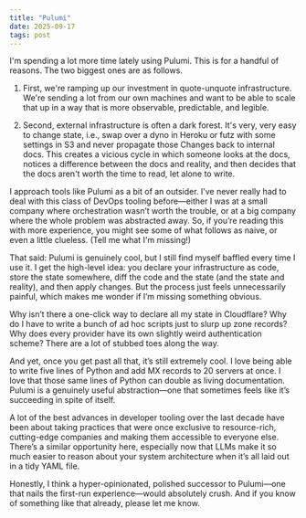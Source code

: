 ```yaml
---
title: "Pulumi"
date: 2025-09-17
tags: post
---
```


I'm spending a lot more time lately using Pulumi. This is for a handful of reasons. The two biggest ones are as follows. 

1. First, we're ramping up our investment in quote-unquote infrastructure. We're sending a lot from our own machines and want to be able to scale that up in a way that is more observable, predictable, and legible. 

2. Second, external infrastructure is often a dark forest. It's very, very easy to change state, i.e., swap over a dyno in Heroku or futz with some settings in S3 and never propagate those Changes back to internal docs. This creates a vicious cycle in which someone looks at the docs, notices a difference between the docs and reality, and then decides that the docs aren't worth the time to read, let alone to write.

I approach tools like Pulumi as a bit of an outsider. I’ve never really had to deal with this class of DevOps tooling before—either I was at a small company where orchestration wasn’t worth the trouble, or at a big company where the whole problem was abstracted away. So, if you’re reading this with more experience, you might see some of what follows as naive, or even a little clueless. (Tell me what I'm missing!)

That said: Pulumi is genuinely cool, but I still find myself baffled every time I use it. I get the high-level idea: you declare your infrastructure as code, store the state somewhere, diff the code and the state (and the state and reality), and then apply changes. But the process just feels unnecessarily painful, which makes me wonder if I’m missing something obvious.

Why isn’t there a one-click way to declare all my state in Cloudflare? Why do I have to write a bunch of ad hoc scripts just to slurp up zone records? Why does every provider have its own slightly weird authentication scheme? There are a lot of stubbed toes along the way.

And yet, once you get past all that, it’s still extremely cool. I love being able to write five lines of Python and add MX records to 20 servers at once. I love that those same lines of Python can double as living documentation. Pulumi is a genuinely useful abstraction—one that sometimes feels like it’s succeeding in spite of itself.

A lot of the best advances in developer tooling over the last decade have been about taking practices that were once exclusive to resource-rich, cutting-edge companies and making them accessible to everyone else. There’s a similar opportunity here, especially now that LLMs make it so much easier to reason about your system architecture when it’s all laid out in a tidy YAML file.

Honestly, I think a hyper-opinionated, polished successor to Pulumi—one that nails the first-run experience—would absolutely crush. And if you know of something like that already, please let me know.